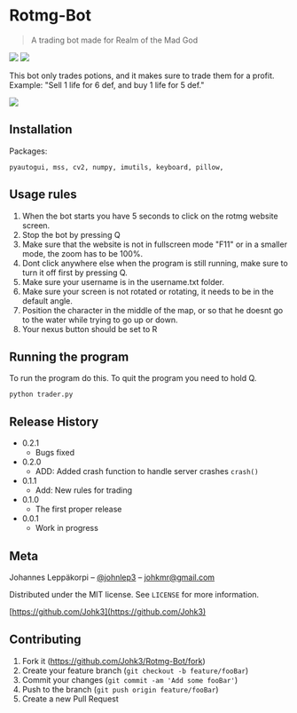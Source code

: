 # Rotmg-Bot
> A trading bot made for Realm of the Mad God

![](https://img.shields.io/badge/python-3.6-blue.svg)
![](https://img.shields.io/pypi/status/Django.svg)

This bot only trades potions, and it makes sure to trade them for a profit.
Example: "Sell 1 life for 6 def, and buy 1 life for 5 def."

![](trade.gif)

## Installation

Packages:

```
pyautogui, mss, cv2, numpy, imutils, keyboard, pillow, 
```


## Usage rules

1. When the bot starts you have 5 seconds to click on the rotmg website screen.
2. Stop the bot by pressing Q
3. Make sure that the website is not in fullscreen mode "F11" or in a smaller mode, the zoom has to be 100%.
4. Dont click anywhere else when the program is still running, make sure to turn it off first by pressing Q.
5. Make sure your username is in the username.txt folder.
6. Make sure your screen is not rotated or rotating, it needs to be in the default angle.
7. Position the character in the middle of the map, or so that he doesnt go to the water while trying to go up or down.
8. Your nexus button should be set to R

## Running the program

To run the program do this. To quit the program you need to hold Q.
```
python trader.py
```

## Release History

* 0.2.1
    * Bugs fixed
* 0.2.0
    * ADD: Added crash function to handle server crashes `crash()`
* 0.1.1
    * Add: New rules for trading
* 0.1.0
    * The first proper release
* 0.0.1
    * Work in progress

## Meta

Johannes Leppäkorpi – [@johnlep3](https://twitter.com/johnlep3) – johkmr@gmail.com

Distributed under the MIT license. See ``LICENSE`` for more information.

[https://github.com/Johk3](https://github.com/Johk3)

## Contributing

1. Fork it (<https://github.com/Johk3/Rotmg-Bot/fork>)
2. Create your feature branch (`git checkout -b feature/fooBar`)
3. Commit your changes (`git commit -am 'Add some fooBar'`)
4. Push to the branch (`git push origin feature/fooBar`)
5. Create a new Pull Request

<!-- Markdown link & img dfn's -->
[npm-image]: https://img.shields.io/npm/v/datadog-metrics.svg?style=flat-square
[npm-url]: https://npmjs.org/package/datadog-metrics
[npm-downloads]: https://img.shields.io/npm/dm/datadog-metrics.svg?style=flat-square
[travis-image]: https://img.shields.io/travis/dbader/node-datadog-metrics/master.svg?style=flat-square
[travis-url]: https://travis-ci.org/dbader/node-datadog-metrics
[wiki]: https://github.com/yourname/yourproject/wiki
